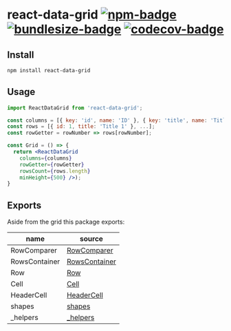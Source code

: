 # react-data-grid [![npm-badge]][npm-url] [![bundlesize-badge]][bundlesize-url] [![codecov-badge]][codecov-url]

[npm-badge]: https://img.shields.io/npm/v/react-data-grid.svg
[npm-url]: https://www.npmjs.com/package/react-data-grid
[bundlesize-badge]: https://img.shields.io/bundlephobia/minzip/react-data-grid.svg
[bundlesize-url]: https://bundlephobia.com/result?p=react-data-grid
[codecov-badge]: https://img.shields.io/codecov/c/github/adazzle/react-data-grid.svg
[codecov-url]: https://codecov.io/gh/adazzle/react-data-grid

## Install

```sh
npm install react-data-grid
```

## Usage

```jsx
import ReactDataGrid from 'react-data-grid';

const columns = [{ key: 'id', name: 'ID' }, { key: 'title', name: 'Title' }];
const rows = [{ id: 1, title: 'Title 1' }, ...];
const rowGetter = rowNumber => rows[rowNumber];

const Grid = () => {
  return <ReactDataGrid
    columns={columns}
    rowGetter={rowGetter}
    rowsCount={rows.length}
    minHeight={500} />);
}
```

## Exports
Aside from the grid this package exports:

name                   | source                                  |
-----------------------|-----------------------------------------|
RowComparer            | [RowComparer](./src/RowComparer.js)     |
RowsContainer          | [RowsContainer](./src/RowsContainer.js) |
Row                    | [Row](./src/Row.js)                     |
Cell                   | [Cell](./src/Cell.js)                   |
HeaderCell             | [HeaderCell](./src/HeaderCell.js)       |
shapes                 | [shapes](./src/PropTypeShapes)          |
_helpers               | [_helpers](./src/helpers)               |
